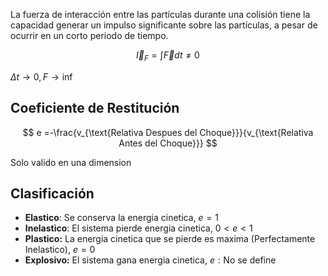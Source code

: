 La fuerza de interacción entre las partículas durante una colisión tiene la capacidad generar un impulso significante sobre las partículas, a pesar de ocurrir en un corto periodo de tiempo.

$$
\vec I_F = \int\vec Fdt \neq 0
$$

$\Delta t \to 0, F \to \inf$

## Coeficiente de Restitución

$$
e =-\frac{v_{\text{Relativa Despues del Choque}}}{v_{\text{Relativa Antes del Choque}}}
$$

Solo valido en una dimension

## Clasificación

- **Elastico**: Se conserva la energia cinetica, $e = 1$
- **Inelastico**: El sistema pierde energia cinetica, $0 < e <  1$
- **Plastico:** La energia cinetica que se pierde es maxima (Perfectamente Inelastico), $e = 0$
- **Explosivo:** El sistema gana energia cinetica, $e:\text{No se define}$
